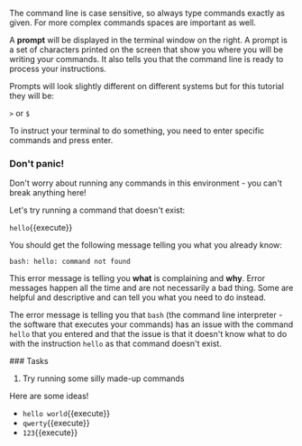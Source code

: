 The command line is case sensitive, so always type commands exactly as given. 
For more complex commands spaces are important as well.

A <strong>prompt</strong> will be displayed in the terminal window on 
the right. A prompt is a set of characters printed on the screen that show you 
where you will be writing your commands.  It also tells you that the command 
line is ready to process your instructions.

Prompts will look slightly different on different systems but for this 
tutorial they will be:

`>` or `$`

To instruct your terminal to do something, you need to enter specific commands 
and press enter.  

### Don't panic!

Don't worry about running any commands in this environment - you can't break 
anything here!

Let's try running a command that doesn't exist:

`hello`{{execute}}

You should get the following message telling you what you already know:

`bash: hello: command not found`

This error message is telling you **what** is complaining and **why**.  Error 
messages happen all the time and are not necessarily a bad thing. Some are 
helpful and descriptive and can tell you what you need to do instead.

The error message is telling you that `bash` (the command line interpreter - 
the software that executes your commands) has an issue with the command `hello` 
that you entered and that the issue is that it doesn't know what to do with 
the instruction `hello` as that command doesn't exist.

### Tasks

1) Try running some silly made-up commands

Here are some ideas!
* `hello world`{{execute}}
* `qwerty`{{execute}}
* `123`{{execute}}



